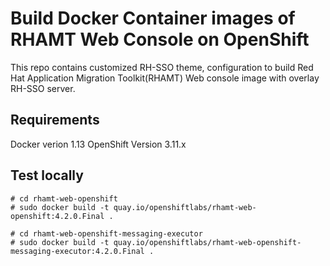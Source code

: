 Build Docker Container images of RHAMT Web Console on OpenShift
=========

This repo contains customized RH-SSO theme, configuration to build Red Hat Application Migration Toolkit(RHAMT) Web console image with overlay RH-SSO server.

Requirements
------------

Docker verion 1.13
OpenShift Version 3.11.x

Test locally
------------

```
# cd rhamt-web-openshift
# sudo docker build -t quay.io/openshiftlabs/rhamt-web-openshift:4.2.0.Final .

# cd rhamt-web-openshift-messaging-executor
# sudo docker build -t quay.io/openshiftlabs/rhamt-web-openshift-messaging-executor:4.2.0.Final .